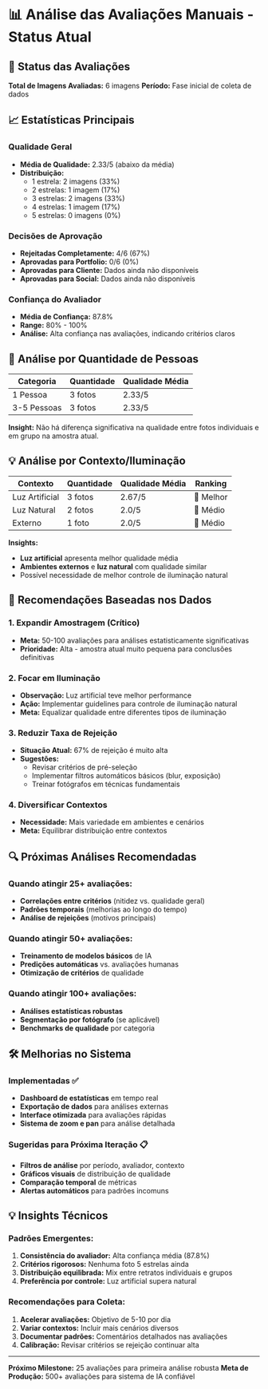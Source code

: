 # 📊 Análise das Avaliações Manuais - Status Atual

## 🎯 Status das Avaliações

**Total de Imagens Avaliadas:** 6 imagens
**Período:** Fase inicial de coleta de dados

## 📈 Estatísticas Principais

### Qualidade Geral
- **Média de Qualidade:** 2.33/5 (abaixo da média)
- **Distribuição:**
  - 1 estrela: 2 imagens (33%)
  - 2 estrelas: 1 imagem (17%)
  - 3 estrelas: 2 imagens (33%)
  - 4 estrelas: 1 imagem (17%)
  - 5 estrelas: 0 imagens (0%)

### Decisões de Aprovação
- **Rejeitadas Completamente:** 4/6 (67%)
- **Aprovadas para Portfolio:** 0/6 (0%)
- **Aprovadas para Cliente:** Dados ainda não disponíveis
- **Aprovadas para Social:** Dados ainda não disponíveis

### Confiança do Avaliador
- **Média de Confiança:** 87.8%
- **Range:** 80% - 100%
- **Análise:** Alta confiança nas avaliações, indicando critérios claros

## 👥 Análise por Quantidade de Pessoas

| Categoria | Quantidade | Qualidade Média |
|-----------|------------|------------------|
| 1 Pessoa | 3 fotos | 2.33/5 |
| 3-5 Pessoas | 3 fotos | 2.33/5 |

**Insight:** Não há diferença significativa na qualidade entre fotos individuais e em grupo na amostra atual.

## 💡 Análise por Contexto/Iluminação

| Contexto | Quantidade | Qualidade Média | Ranking |
|----------|------------|------------------|---------|
| Luz Artificial | 3 fotos | 2.67/5 | 🥇 Melhor |
| Luz Natural | 2 fotos | 2.0/5 | 🥈 Médio |
| Externo | 1 foto | 2.0/5 | 🥉 Médio |

**Insights:**
- **Luz artificial** apresenta melhor qualidade média
- **Ambientes externos** e **luz natural** com qualidade similar
- Possível necessidade de melhor controle de iluminação natural

## 🎯 Recomendações Baseadas nos Dados

### 1. **Expandir Amostragem (Crítico)**
- **Meta:** 50-100 avaliações para análises estatisticamente significativas
- **Prioridade:** Alta - amostra atual muito pequena para conclusões definitivas

### 2. **Focar em Iluminação**
- **Observação:** Luz artificial teve melhor performance
- **Ação:** Implementar guidelines para controle de iluminação natural
- **Meta:** Equalizar qualidade entre diferentes tipos de iluminação

### 3. **Reduzir Taxa de Rejeição**
- **Situação Atual:** 67% de rejeição é muito alta
- **Sugestões:**
  - Revisar critérios de pré-seleção
  - Implementar filtros automáticos básicos (blur, exposição)
  - Treinar fotógrafos em técnicas fundamentais

### 4. **Diversificar Contextos**
- **Necessidade:** Mais variedade em ambientes e cenários
- **Meta:** Equilibrar distribuição entre contextos

## 🔍 Próximas Análises Recomendadas

### Quando atingir 25+ avaliações:
- **Correlações entre critérios** (nitidez vs. qualidade geral)
- **Padrões temporais** (melhorias ao longo do tempo)
- **Análise de rejeições** (motivos principais)

### Quando atingir 50+ avaliações:
- **Treinamento de modelos básicos** de IA
- **Predições automáticas** vs. avaliações humanas
- **Otimização de critérios** de qualidade

### Quando atingir 100+ avaliações:
- **Análises estatísticas robustas**
- **Segmentação por fotógrafo** (se aplicável)
- **Benchmarks de qualidade** por categoria

## 🛠️ Melhorias no Sistema

### Implementadas ✅
- **Dashboard de estatísticas** em tempo real
- **Exportação de dados** para análises externas
- **Interface otimizada** para avaliações rápidas
- **Sistema de zoom e pan** para análise detalhada

### Sugeridas para Próxima Iteração 📋
- **Filtros de análise** por período, avaliador, contexto
- **Gráficos visuais** de distribuição de qualidade
- **Comparação temporal** de métricas
- **Alertas automáticos** para padrões incomuns

## 💡 Insights Técnicos

### Padrões Emergentes:
1. **Consistência do avaliador:** Alta confiança média (87.8%)
2. **Critérios rigorosos:** Nenhuma foto 5 estrelas ainda
3. **Distribuição equilibrada:** Mix entre retratos individuais e grupos
4. **Preferência por controle:** Luz artificial supera natural

### Recomendações para Coleta:
1. **Acelerar avaliações:** Objetivo de 5-10 por dia
2. **Variar contextos:** Incluir mais cenários diversos
3. **Documentar padrões:** Comentários detalhados nas avaliações
4. **Calibração:** Revisar critérios se rejeição continuar alta

---

**Próximo Milestone:** 25 avaliações para primeira análise robusta
**Meta de Produção:** 500+ avaliações para sistema de IA confiável
